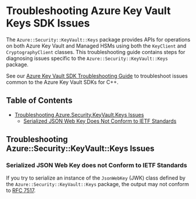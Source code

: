 # Troubleshooting Azure Key Vault Keys SDK Issues

The `Azure::Security::KeyVault::Keys` package provides APIs for operations on both Azure Key Vault and Managed HSMs using
both the `KeyClient` and `CryptographyClient` classes. This troubleshooting guide contains steps for diagnosing issues
specific to the `Azure::Security::KeyVault::Keys` package.

See our [Azure Key Vault SDK Troubleshooting Guide](https://github.com/Azure/azure-sdk-for-cpp/blob/main/sdk/keyvault/TROUBLESHOOTING.md)
to troubleshoot issues common to the Azure Key Vault SDKs for C++.

## Table of Contents

* [Troubleshooting Azure.Security.KeyVault.Keys Issues](#troubleshooting-azuresecuritykeyvaultkeys-issues)
  * [Serialized JSON Web Key Does Not Conform to IETF Standards](#serialized-json-web-key-does-not-conform-to-ietf-standards)

## Troubleshooting Azure::Security::KeyVault::Keys Issues

### Serialized JSON Web Key does not Conform to IETF Standards

If you try to serialize an instance of the `JsonWebKey` (JWK) class defined by the `Azure::Security::KeyVault::Keys` package,
the output may not conform to [RFC 7517](https://datatracker.ietf.org/doc/html/rfc7517).
